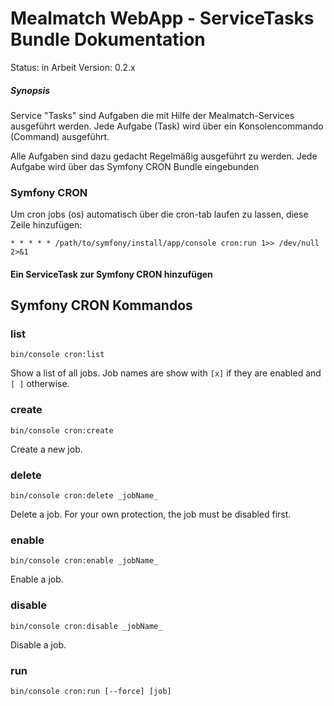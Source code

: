 # Mealmatch WebApp - ServiceTasks Bundle Dokumentation

Status: in Arbeit
Version: 0.2.x

##### Synopsis

Service "Tasks" sind Aufgaben die mit Hilfe der Mealmatch-Services ausgeführt werden.
Jede Aufgabe (Task) wird über ein Konsolencommando (Command) ausgeführt.

Alle Aufgaben sind dazu gedacht Regelmäßig ausgeführt zu werden. 
Jede Aufgabe wird über das Symfony CRON Bundle eingebunden

### Symfony CRON

Um cron jobs (os) automatisch über die cron-tab laufen zu lassen, 
diese Zeile hinzufügen:

  ```shell
  * * * * * /path/to/symfony/install/app/console cron:run 1>> /dev/null 2>&1
  ```

#### Ein ServiceTask zur Symfony CRON hinzufügen




Symfony CRON Kommandos
------------------

### list
```shell
bin/console cron:list
```
Show a list of all jobs. Job names are show with ```[x]``` if they are enabled and ```[ ]``` otherwise.

### create
```shell
bin/console cron:create
```
Create a new job.

### delete
```shell
bin/console cron:delete _jobName_
```
Delete a job. For your own protection, the job must be disabled first.

### enable
```shell
bin/console cron:enable _jobName_
```
Enable a job.

### disable
```shell
bin/console cron:disable _jobName_
```
Disable a job.

### run
```shell
bin/console cron:run [--force] [job]
```  

 
